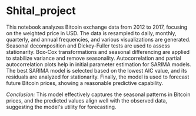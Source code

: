 # Shital_project
This notebook analyzes Bitcoin exchange data from 2012 to 2017, focusing on the weighted price in USD. The data is resampled to daily, monthly, quarterly, and annual frequencies, and various visualizations are generated. Seasonal decomposition and Dickey-Fuller tests are used to assess stationarity. Box-Cox transformations and seasonal differencing are applied to stabilize variance and remove seasonality. Autocorrelation and partial autocorrelation plots help in initial parameter estimation for SARIMA models. The best SARIMA model is selected based on the lowest AIC value, and its residuals are analyzed for stationarity. Finally, the model is used to forecast future Bitcoin prices, showing a reasonable predictive capability.

*Conclusion:* This model effectively captures the seasonal patterns in Bitcoin prices, and the predicted values align well with the observed data, suggesting the model's utility for forecasting.
